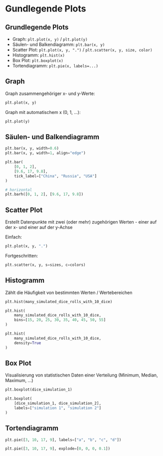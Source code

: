 # Gundlegende Plots

## Grundlegende Plots

- Graph: `plt.plot(x, y)` / `plt.plot(y)`
- Säulen- und Balkendiagramm: `plt.bar(x, y)`
- Scatter Plot: `plt.plot(x, y, ".")` / `plt.scatter(x, y, size, color)`
- Histogramm: `plt.hist(x)`
- Box Plot: `plt.boxplot(x)`
- Tortendiagramm: `plt.pie(x, labels=...)`

## Graph

Graph zusammengehöriger x- und y-Werte:

```py
plt.plot(x, y)
```

Graph mit automatischem x (0, 1, ...):

```py
plt.plot(y)
```

## Säulen- und Balkendiagramm

```py
plt.bar(x, y, width=0.6)
plt.bar(x, y, width=1, align="edge")

plt.bar(
    [0, 1, 2],
    [9.6, 17, 9.8],
    tick_label=["China", "Russia", "USA"]
)

# horizontal
plt.barh([0, 1, 2], [9.6, 17, 9.8])
```

## Scatter Plot

Erstellt Datenpunkte mit zwei (oder mehr) zugehörigen Werten - einer auf der x- und einer auf der y-Achse

Einfach:

```py
plt.plot(x, y, ".")
```

Fortgeschritten:

```py
plt.scatter(x, y, s=sizes, c=colors)
```

## Histogramm

Zählt die Häufigkeit von bestimmten Werten / Wertebereichen

```py
plt.hist(many_simulated_dice_rolls_with_10_dice)
```

```py
plt.hist(
    many_simulated_dice_rolls_with_10_dice,
    bins=[15, 20, 25, 30, 35, 40, 45, 50, 55]
)
```

```py
plt.hist(
    many_simulated_dice_rolls_with_10_dice,
    density=True
)
```

## Box Plot

Visualisierung von statistischen Daten einer Verteilung (Minimum, Median, Maximum, ...)

```py
plt.boxplot(dice_simulation_1)
```

```py
plt.boxplot(
    [dice_simulation_1, dice_simulation_2],
    labels=["simulation 1", "simulation 2"]
)
```

## Tortendiagramm

```py
plt.pie([3, 10, 17, 9], labels=["a", "b", "c", "d"])

plt.pie([3, 10, 17, 9], explode=[0, 0, 0, 0.1])
```
